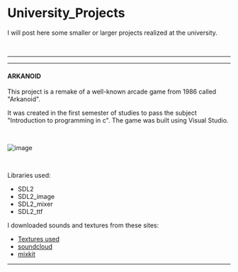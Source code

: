 # University_Projects

I will post here some smaller or larger projects realized at the university.

<p>&nbsp;</p>

---
______________________________________________________________
#### ARKANOID
                  
            
This project is a remake of a well-known arcade game from 1986 called "Arkanoid".
  
It was created in the first semester of studies to pass the subject "Introduction to programming in c".
The game was built using Visual Studio.

<p>&nbsp;</p>

![image](https://user-images.githubusercontent.com/95649808/164893368-5aee3036-4bd1-472e-a1e5-312ee6a0ddb3.png)

<p>&nbsp;</p>

Libraries used:
* SDL2 
* SDL2_image
* SDL2_mixer 
* SDL2_ttf

I downloaded sounds and textures from these sites:
* [Textures used](https://opengameart.org/content/puzzle-game-art)
* [soundcloud](https://soundcloud.com)
* [mixkit](https://mixkit.co/free-sound-effects/game/)

---

